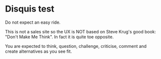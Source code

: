 # Disquis test

Do not expect an easy ride.

This is not a sales site so the UX is NOT based on Steve Krug's good book: "Don't Make Me Think". In fact it is quite toe opposite.

You are expected to think, question, challenge, criticise, comment and create alternatives as you see fit.

<disqus />